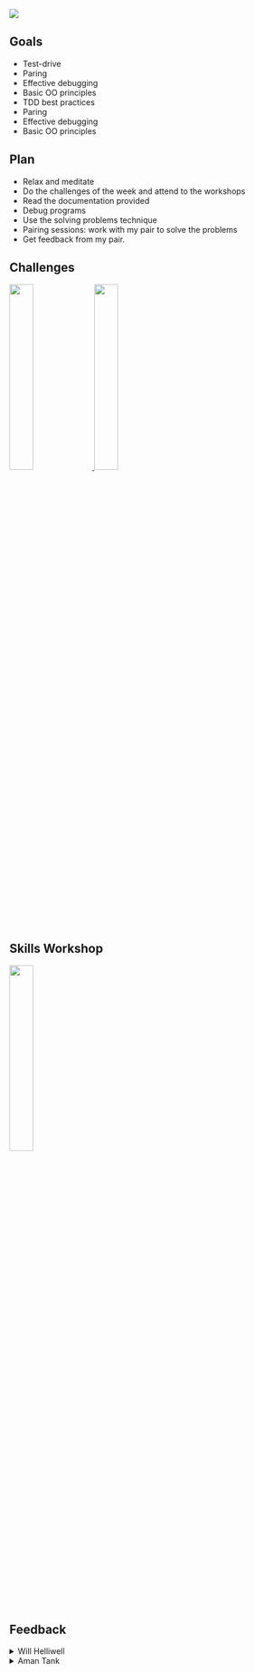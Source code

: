 ![](https://placehold.it/950x200/374c53/FFFFFF/?text=Week+1)

## Goals

- Test-drive
- Paring
- Effective debugging
- Basic OO principles
- TDD best practices
- Paring
- Effective debugging
- Basic OO principles

## Plan

- Relax and meditate
- Do the challenges of the week and attend to the workshops
- Read the documentation provided
- Debug programs
- Use the solving problems technique
- Pairing sessions: work with my pair to solve the problems
- Get feedback from my pair.

## Challenges

  <a href="https://github.com/xavierloos/boris_bikes" target="_blank">
    <img height="aut0" width="29%" src="https://github-readme-stats.vercel.app/api/pin/?username=xavierloos&repo=boris_bikes" />
  </a>

  <a href="https://github.com/xavierloos/airport_challenge" target="_blank">
    <img height="aut0" width="29%" src="https://github-readme-stats.vercel.app/api/pin/?username=xavierloos&repo=airport_challenge" />
  </a>

## Skills Workshop

<a href="https://github.com/xavierloos/dice_app" target="_blank">
    <img height="aut0" width="29%" src="https://github-readme-stats.vercel.app/api/pin/?username=xavierloos&repo=dice_app" />
  </a>

## Feedback

<details>
  <summary>Will Helliwell</summary>
  <p><b>Things that went well:</b></p>
 <p>
<b><i>Communication</i></b> - you always explained your thought process when you wanted to try something. If you didn’t understand something you always raised it.</p>
 <p>
<b><i>Listening</i></b> - you always listened if I had something to say and then tried to work with I said</p>
 <p>
<p><b>Things to improve:</b></p>
 <p>Genuinely struggling to come up with something not good about your pairing style, I thought it was very collaborative which was great. Perhaps something will come to mind after my session this afternoon, in which case I'll send it across :slightly_smiling_face:</p>
</details>
<details>
  <summary>Aman Tank</summary>
  <p><b>Things that went well:</b></p>
 <p>
Very good team worker, helped me when i was stuck and managed workload well.</p>
<p><b>Things to improve:</b></p>
 <p>Nothing i can think of at the moment</p>
</details>
